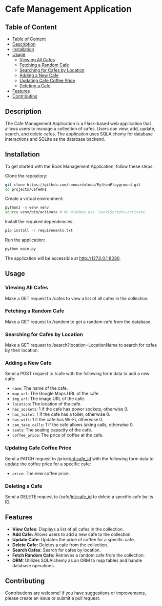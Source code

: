 # Cafe Management Application

## Table of Content

- [Table of Content](#table-of-content)
- [Description](#description)
- [Installation](#installation)
- [Usage](#usage)
  - [Viewing All Cafes](#viewing-all-cafes)
  - [Fetching a Random Cafe](#fetching-a-random-cafe)
  - [Searching for Cafes by Location](#searching-for-cafes-by-location)
  - [Adding a New Cafe](#adding-a-new-cafe)
  - [Updating Cafe Coffee Price](#updating-cafe-coffee-price)
  - [Deleting a Cafe](#deleting-a-cafe)
- [Features](#features)
- [Contributing](#contributing)

## Description

The Cafe Management Application is a Flask-based web application that allows users to manage a collection of cafes. Users can view, add, update, search, and delete cafes. The application uses SQLAlchemy for database interactions and SQLite as the database backend.

## Installation

To get started with the Book Management Application, follow these steps:

Clone the repository:

```bash
git clone https://github.com/Leonardoloda/PythonPlayground.git
cd projects/CafeAPI
```

Create a virtual environment:

```bash
python3 -m venv venv
source venv/bin/activate # On Windows use `venv\Scripts\activate`
```

Install the required dependencies:

```bash
pip install -r requirements.txt
```

Run the application:

```bash
python main.py
```

The application will be accessible at http://127.0.0.1:8080.

## Usage

### Viewing All Cafes

Make a GET request to /cafes to view a list of all cafes in the collection.

### Fetching a Random Cafe

Make a GET request to /random to get a random cafe from the database.

### Searching for Cafes by Location

Make a GET request to /search?location=LocationName to search for cafes by their location.

### Adding a New Cafe

Send a POST request to /cafe with the following form data to add a new cafe:

- `name`: The name of the cafe.
- `map_url`: The Google Maps URL of the cafe.
- `img_url`: The image URL of the cafe.
- `location`: The location of the cafe.
- `has_sockets`: 1 if the cafe has power sockets, otherwise 0.
- `has_toilet`: 1 if the cafe has a toilet, otherwise 0.
- `has_wifi`: 1 if the cafe has Wi-Fi, otherwise 0.
- `can_take_calls`: 1 if the cafe allows taking calls, otherwise 0.
- `seats`: The seating capacity of the cafe.
- `coffee_price`: The price of coffee at the cafe.

### Updating Cafe Coffee Price

Send a PATCH request to /price/<int:cafe_id> with the following form data to update the coffee price for a specific cafe:

- `price`: The new coffee price.

### Deleting a Cafe

Send a DELETE request to /cafe/<int:cafe_id> to delete a specific cafe by its ID.

## Features

- **View Cafes:** Displays a list of all cafes in the collection.
- **Add Cafe:** Allows users to add a new cafe to the collection.
- **Update Cafe:** Updates the price of coffee for a specific cafe.
- **Delete Cafe:** Deletes a cafe from the collection.
- **Search Cafes:** Search for cafes by location.
- **Fetch Random Cafe:** Retrieves a random cafe from the collection.
- **ORM:** Utilizes SQLAlchemy as an ORM to map tables and handle database operations.

## Contributing

Contributions are welcome! If you have suggestions or improvements, please create an issue or submit a pull request.

